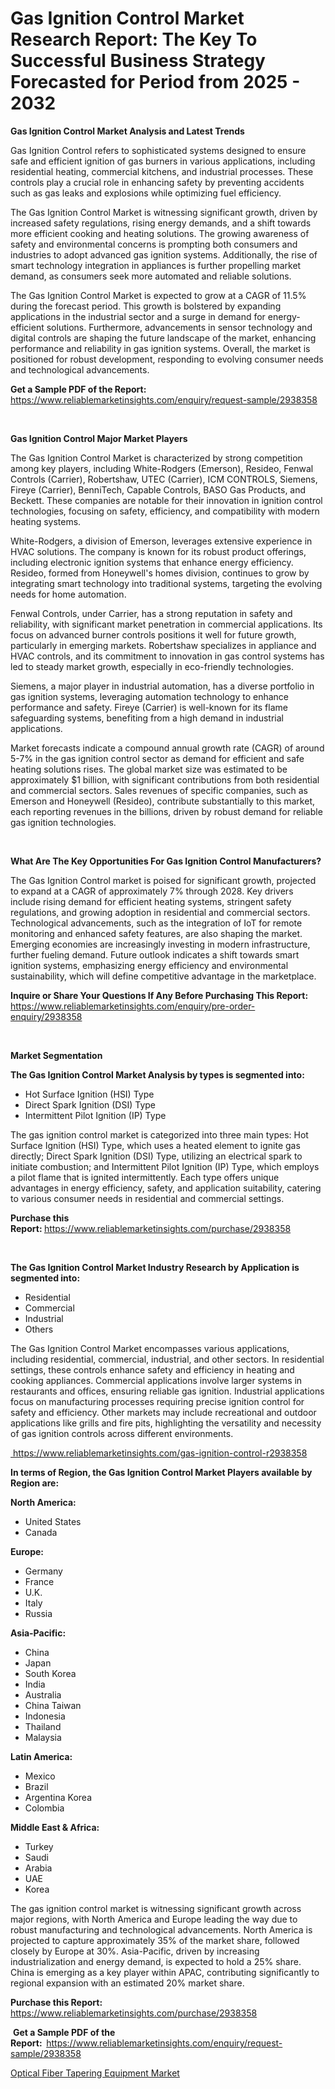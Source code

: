 <p><h1>Gas Ignition Control Market Research Report: The Key To Successful Business Strategy Forecasted for Period from 2025 - 2032</h1></p><p><strong>Gas Ignition Control Market Analysis and Latest Trends</strong></p>
<p><p>Gas Ignition Control refers to sophisticated systems designed to ensure safe and efficient ignition of gas burners in various applications, including residential heating, commercial kitchens, and industrial processes. These controls play a crucial role in enhancing safety by preventing accidents such as gas leaks and explosions while optimizing fuel efficiency.</p><p>The Gas Ignition Control Market is witnessing significant growth, driven by increased safety regulations, rising energy demands, and a shift towards more efficient cooking and heating solutions. The growing awareness of safety and environmental concerns is prompting both consumers and industries to adopt advanced gas ignition systems. Additionally, the rise of smart technology integration in appliances is further propelling market demand, as consumers seek more automated and reliable solutions.</p><p>The Gas Ignition Control Market is expected to grow at a CAGR of 11.5% during the forecast period. This growth is bolstered by expanding applications in the industrial sector and a surge in demand for energy-efficient solutions. Furthermore, advancements in sensor technology and digital controls are shaping the future landscape of the market, enhancing performance and reliability in gas ignition systems. Overall, the market is positioned for robust development, responding to evolving consumer needs and technological advancements.</p></p>
<p><strong>Get a Sample PDF of the Report:&nbsp;</strong> <a href="https://www.reliablemarketinsights.com/enquiry/request-sample/2938358?utm_campaign=2530&utm_medium=2&utm_source=Github&utm_content=ia&utm_term=15032025&utm_id=gas-ignition-control">https://www.reliablemarketinsights.com/enquiry/request-sample/2938358</a></p>
<p>&nbsp;</p>
<p><strong>Gas Ignition Control Major Market Players</strong></p>
<p><p>The Gas Ignition Control Market is characterized by strong competition among key players, including White-Rodgers (Emerson), Resideo, Fenwal Controls (Carrier), Robertshaw, UTEC (Carrier), ICM CONTROLS, Siemens, Fireye (Carrier), BenniTech, Capable Controls, BASO Gas Products, and Beckett. These companies are notable for their innovation in ignition control technologies, focusing on safety, efficiency, and compatibility with modern heating systems.</p><p>White-Rodgers, a division of Emerson, leverages extensive experience in HVAC solutions. The company is known for its robust product offerings, including electronic ignition systems that enhance energy efficiency. Resideo, formed from Honeywell's homes division, continues to grow by integrating smart technology into traditional systems, targeting the evolving needs for home automation.</p><p>Fenwal Controls, under Carrier, has a strong reputation in safety and reliability, with significant market penetration in commercial applications. Its focus on advanced burner controls positions it well for future growth, particularly in emerging markets. Robertshaw specializes in appliance and HVAC controls, and its commitment to innovation in gas control systems has led to steady market growth, especially in eco-friendly technologies.</p><p>Siemens, a major player in industrial automation, has a diverse portfolio in gas ignition systems, leveraging automation technology to enhance performance and safety. Fireye (Carrier) is well-known for its flame safeguarding systems, benefiting from a high demand in industrial applications.</p><p>Market forecasts indicate a compound annual growth rate (CAGR) of around 5-7% in the gas ignition control sector as demand for efficient and safe heating solutions rises. The global market size was estimated to be approximately $1 billion, with significant contributions from both residential and commercial sectors. Sales revenues of specific companies, such as Emerson and Honeywell (Resideo), contribute substantially to this market, each reporting revenues in the billions, driven by robust demand for reliable gas ignition technologies.</p></p>
<p>&nbsp;</p>
<p><strong>What Are The Key Opportunities For Gas Ignition Control Manufacturers?</strong></p>
<p><p>The Gas Ignition Control market is poised for significant growth, projected to expand at a CAGR of approximately 7% through 2028. Key drivers include rising demand for efficient heating systems, stringent safety regulations, and growing adoption in residential and commercial sectors. Technological advancements, such as the integration of IoT for remote monitoring and enhanced safety features, are also shaping the market. Emerging economies are increasingly investing in modern infrastructure, further fueling demand. Future outlook indicates a shift towards smart ignition systems, emphasizing energy efficiency and environmental sustainability, which will define competitive advantage in the marketplace.</p></p>
<p><strong>Inquire or Share Your Questions If Any Before Purchasing This Report:</strong> <a href="https://www.reliablemarketinsights.com/enquiry/pre-order-enquiry/2938358?utm_campaign=2530&utm_medium=2&utm_source=Github&utm_content=ia&utm_term=15032025&utm_id=gas-ignition-control">https://www.reliablemarketinsights.com/enquiry/pre-order-enquiry/2938358</a></p>
<p>&nbsp;</p>
<p><strong>Market Segmentation</strong></p>
<p><strong>The Gas Ignition Control Market Analysis by types is segmented into:</strong></p>
<p><ul><li>Hot Surface Ignition (HSI) Type</li><li>Direct Spark Ignition (DSI) Type</li><li>Intermittent Pilot Ignition (IP) Type</li></ul></p>
<p><p>The gas ignition control market is categorized into three main types: Hot Surface Ignition (HSI) Type, which uses a heated element to ignite gas directly; Direct Spark Ignition (DSI) Type, utilizing an electrical spark to initiate combustion; and Intermittent Pilot Ignition (IP) Type, which employs a pilot flame that is ignited intermittently. Each type offers unique advantages in energy efficiency, safety, and application suitability, catering to various consumer needs in residential and commercial settings.</p></p>
<p><strong>Purchase this Report:&nbsp;</strong><a href="https://www.reliablemarketinsights.com/purchase/2938358?utm_campaign=2530&utm_medium=2&utm_source=Github&utm_content=ia&utm_term=15032025&utm_id=gas-ignition-control">https://www.reliablemarketinsights.com/purchase/2938358</a></p>
<p>&nbsp;</p>
<p><strong>The Gas Ignition Control Market Industry Research by Application is segmented into:</strong></p>
<p><ul><li>Residential</li><li>Commercial</li><li>Industrial</li><li>Others</li></ul></p>
<p><p>The Gas Ignition Control Market encompasses various applications, including residential, commercial, industrial, and other sectors. In residential settings, these controls enhance safety and efficiency in heating and cooking appliances. Commercial applications involve larger systems in restaurants and offices, ensuring reliable gas ignition. Industrial applications focus on manufacturing processes requiring precise ignition control for safety and efficiency. Other markets may include recreational and outdoor applications like grills and fire pits, highlighting the versatility and necessity of gas ignition controls across different environments.</p></p>
<p><a href="https://www.reliablemarketinsights.com/gas-ignition-control-r2938358?utm_campaign=2530&utm_medium=2&utm_source=Github&utm_content=ia&utm_term=15032025&utm_id=gas-ignition-control">&nbsp;https://www.reliablemarketinsights.com/gas-ignition-control-r2938358</a></p>
<p><strong>In terms of Region, the Gas Ignition Control Market Players available by Region are:</strong></p>
<p>
    <p> <strong> North America: </strong>
        <ul>
            <li>United States</li>
            <li>Canada</li>
        </ul>
        </p> 
    <p> <strong> Europe: </strong>
        <ul>
            <li>Germany</li>
            <li>France</li>
            <li>U.K.</li>
            <li>Italy</li>
            <li>Russia</li>
        </ul>
        </p> 
    <p> <strong> Asia-Pacific: </strong>
        <ul>
            <li>China</li>
            <li>Japan</li>
            <li>South Korea</li>
            <li>India</li>
            <li>Australia</li>
            <li>China Taiwan</li>
            <li>Indonesia</li>
            <li>Thailand</li>
            <li>Malaysia</li>
        </ul>
        </p> 
    <p> <strong> Latin America: </strong>
        <ul>
            <li>Mexico</li>
            <li>Brazil</li>
            <li>Argentina Korea</li>
            <li>Colombia</li>
        </ul>
        </p> 
    <p> <strong> Middle East & Africa: </strong>
        <ul>
            <li>Turkey</li>
            <li>Saudi</li>
            <li>Arabia</li>
            <li>UAE</li>
            <li>Korea</li>
        </ul>
    </p>
    </p>
<p><p>The gas ignition control market is witnessing significant growth across major regions, with North America and Europe leading the way due to robust manufacturing and technological advancements. North America is projected to capture approximately 35% of the market share, followed closely by Europe at 30%. Asia-Pacific, driven by increasing industrialization and energy demand, is expected to hold a 25% share. China is emerging as a key player within APAC, contributing significantly to regional expansion with an estimated 20% market share.</p></p>
<p><strong>Purchase this Report: </strong><a href="https://www.reliablemarketinsights.com/purchase/2938358?utm_campaign=2530&utm_medium=2&utm_source=Github&utm_content=ia&utm_term=15032025&utm_id=gas-ignition-control">https://www.reliablemarketinsights.com/purchase/2938358</a></p>
<p>&nbsp;<strong>Get a Sample PDF of the Report:&nbsp;&nbsp;</strong><a href="https://www.reliablemarketinsights.com/enquiry/request-sample/2938358?utm_campaign=2530&utm_medium=2&utm_source=Github&utm_content=ia&utm_term=15032025&utm_id=gas-ignition-control">https://www.reliablemarketinsights.com/enquiry/request-sample/2938358</a></p>
<p><strong></strong></p>
<p><p><a href="https://github.com/ParvinKhatun77/Market-Research-Report-List-1/blob/main/optical-fiber-tapering-equipment-market.md?utm_campaign=2530&utm_medium=2&utm_source=Github&utm_content=ia&utm_term=15032025&utm_id=gas-ignition-control">Optical Fiber Tapering Equipment Market</a></p></p>